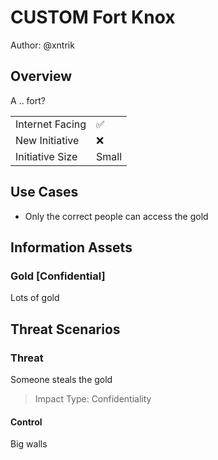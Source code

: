 # CUSTOM Fort Knox

Author: @xntrik

## Overview

A .. fort?

|    |    |
| -- | -- |
| Internet Facing | ✅  |
| New Initiative | ❌  |
| Initiative Size | Small |

## Use Cases

* Only the correct people can access the gold

## Information Assets

### Gold [Confidential]

Lots of gold



## Threat Scenarios

### Threat

Someone steals the gold

> Impact Type: Confidentiality


#### Control

Big walls

